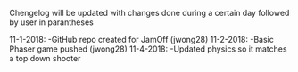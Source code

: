 Chengelog will be updated with changes done during a certain day followed by user in parantheses

11-1-2018: 
    -GitHub repo created for JamOff (jwong28)
11-2-2018:
    -Basic Phaser game pushed (jwong28)
11-4-2018:
    -Updated physics so it matches a top down shooter